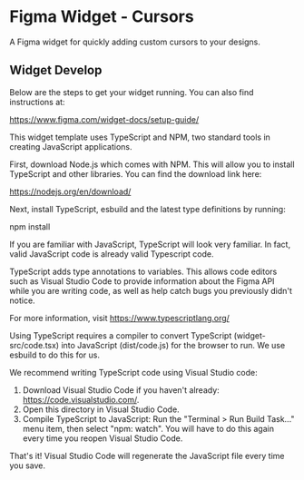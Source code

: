 # Figma Widget - Cursors

A Figma widget for quickly adding custom cursors to your designs.

## Widget Develop

Below are the steps to get your widget running. You can also find instructions at:

https://www.figma.com/widget-docs/setup-guide/

This widget template uses TypeScript and NPM, two standard tools in creating JavaScript applications.

First, download Node.js which comes with NPM. This will allow you to install TypeScript and other
libraries. You can find the download link here:

https://nodejs.org/en/download/

Next, install TypeScript, esbuild and the latest type definitions by running:

npm install

If you are familiar with JavaScript, TypeScript will look very familiar. In fact, valid JavaScript code
is already valid Typescript code.

TypeScript adds type annotations to variables. This allows code editors such as Visual Studio Code
to provide information about the Figma API while you are writing code, as well as help catch bugs
you previously didn't notice.

For more information, visit https://www.typescriptlang.org/

Using TypeScript requires a compiler to convert TypeScript (widget-src/code.tsx) into JavaScript (dist/code.js)
for the browser to run. We use esbuild to do this for us.

We recommend writing TypeScript code using Visual Studio code:

1. Download Visual Studio Code if you haven't already: https://code.visualstudio.com/.
2. Open this directory in Visual Studio Code.
3. Compile TypeScript to JavaScript: Run the "Terminal > Run Build Task..." menu item,
   then select "npm: watch". You will have to do this again every time
   you reopen Visual Studio Code.

That's it! Visual Studio Code will regenerate the JavaScript file every time you save.
